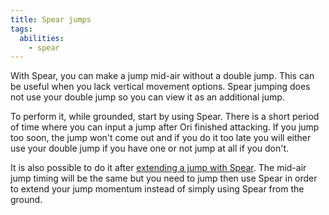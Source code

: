 ```yaml
---
title: Spear jumps
tags:
  abilities:
    - spear
---
```


With Spear, you can make a jump mid-air without a double jump. This can be useful when you lack vertical movement options. Spear jumping does not use your double jump so you can view it as an additional jump.

To perform it, while grounded, start by using Spear. There is a short period of time where you can input a jump after Ori finished attacking. If you jump too soon, the jump won't come out and if you do it too late you will either use your double jump if you have one or not jump at all if you don't.

It is also possible to do it after [extending a jump with Spear](/tutorials/movement/extending-momentum-spear#jumps). The mid-air jump timing will be the same but you need to jump then use Spear in order to extend your jump momentum instead of simply using Spear from the ground.

<youtube-video id="ZB8b_SzgEqc"></youtube-video>
